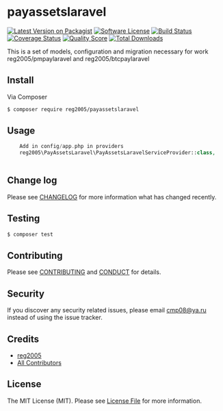 # payassetslaravel

[![Latest Version on Packagist][ico-version]][link-packagist]
[![Software License][ico-license]](LICENSE.md)
[![Build Status][ico-travis]][link-travis]
[![Coverage Status][ico-scrutinizer]][link-scrutinizer]
[![Quality Score][ico-code-quality]][link-code-quality]
[![Total Downloads][ico-downloads]][link-downloads]

This is a set of models, configuration and migration necessary for work reg2005/pmpaylaravel and reg2005/btcpaylaravel

## Install

Via Composer

``` bash
$ composer require reg2005/payassetslaravel
```

## Usage

``` php
    Add in config/app.php in providers
    reg2005\PayAssetsLaravel\PayAssetsLaravelServiceProvider::class,
    
```

## Change log

Please see [CHANGELOG](CHANGELOG.md) for more information what has changed recently.

## Testing

``` bash
$ composer test
```

## Contributing

Please see [CONTRIBUTING](CONTRIBUTING.md) and [CONDUCT](CONDUCT.md) for details.

## Security

If you discover any security related issues, please email cmp08@ya.ru instead of using the issue tracker.

## Credits

- [reg2005][link-author]
- [All Contributors][link-contributors]

## License

The MIT License (MIT). Please see [License File](LICENSE.md) for more information.

[ico-version]: https://img.shields.io/packagist/v/reg2005/payassetslaravel.svg?style=flat-square
[ico-license]: https://img.shields.io/badge/license-MIT-brightgreen.svg?style=flat-square
[ico-travis]: https://img.shields.io/travis/reg2005/payassetslaravel/master.svg?style=flat-square
[ico-scrutinizer]: https://img.shields.io/scrutinizer/coverage/g/reg2005/payassetslaravel.svg?style=flat-square
[ico-code-quality]: https://img.shields.io/scrutinizer/g/reg2005/payassetslaravel.svg?style=flat-square
[ico-downloads]: https://img.shields.io/packagist/dt/reg2005/payassetslaravel.svg?style=flat-square

[link-packagist]: https://packagist.org/packages/reg2005/payassetslaravel
[link-travis]: https://travis-ci.org/reg2005/payassetslaravel
[link-scrutinizer]: https://scrutinizer-ci.com/g/reg2005/payassetslaravel/code-structure
[link-code-quality]: https://scrutinizer-ci.com/g/reg2005/payassetslaravel
[link-downloads]: https://packagist.org/packages/reg2005/payassetslaravel
[link-author]: https://github.com/reg2005
[link-contributors]: ../../contributors
